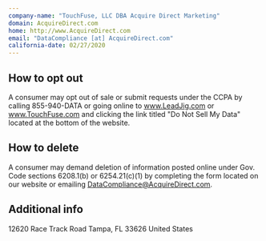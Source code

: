 ```yaml
---
company-name: "TouchFuse, LLC DBA Acquire Direct Marketing"
domain: AcquireDirect.com
home: http://www.AcquireDirect.com
email: "DataCompliance [at] AcquireDirect.com"
california-date: 02/27/2020
---
```


## How to opt out

A consumer may opt out of sale or submit requests under the CCPA by calling 855-940-DATA or going online to www.LeadJig.com or www.TouchFuse.com and clicking the link titled "Do Not Sell My Data" located at the bottom of the website.

## How to delete



A consumer may demand deletion of information posted online under Gov. Code sections 6208.1(b) or 6254.21(c)(1) by completing the form located on our website or emailing DataCompliance@AcquireDirect.com.

## Additional info


12620 Race Track Road
Tampa, FL 33626
United States

